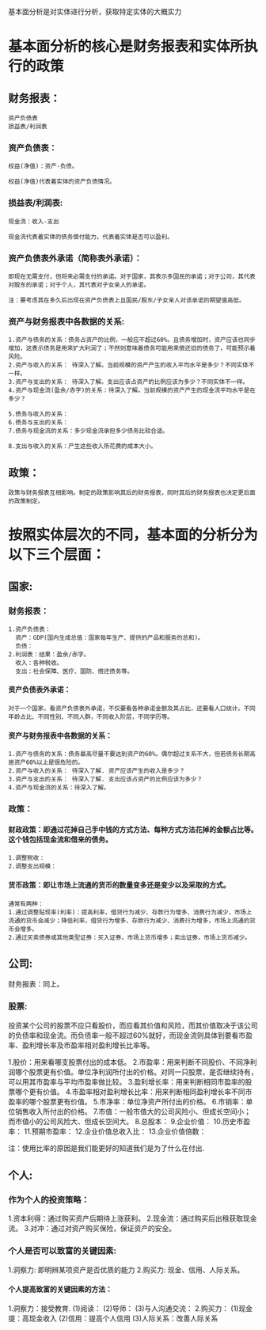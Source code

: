 基本面分析是对实体进行分析，获取特定实体的大概实力
# 基本面分析的核心是财务报表和实体所执行的政策
## 财务报表：
    资产负债表
    损益表/利润表
### 资产负债表：
    权益(净值)：资产-负债。

    权益(净值)代表着实体的资产负债情况。
### 损益表/利润表:  
    现金流：收入-支出
    
    现金流代表着实体的债务偿付能力，代表着实体是否可以盈利。
### 资产负债表外承诺（简称表外承诺）：
    即现在无需支付，但将来必需支付的承诺。对于国家，其表示多国民的承诺；对于公司，其代表对股东的承诺；对于个人，其代表对子女亲人的承诺。

    注：要考虑其在多久后出现在资产负债表上且国民/股东/子女亲人对该承诺的期望值高低。    
### 资产与财务报表中各数据的关系:
    1.资产与债务的关系：债务占资产的比例，一般应不超过60%。且债务增加时，资产应该也同步增加，这表示债务是用来扩大利润了；不然则意味着债务可能用来偿还旧的债务了，可能预示着风险。
    2.资产与收入的关系： 待深入了解。当前规模的资产产生的收入平均水平是多少？不同实体不一样。
    3.资产与支出的关系： 待深入了解。支出应该占资产的比例应该为多少？不同实体不一样。
    4.资产与现金流(盈余/赤字)的关系：待深入了解。当前规模的资产产生的现金流平均水平是在多少？

    5.债务与收入的关系：
    6.债务与支出的关系：
    7.债务与现金流的关系：多少现金流承担多少债务比较合适。

    8.支出与收入的关系：产生这些收入所花费的成本大小。
    

## 政策：
    政策与财务报表互相影响。制定的政策影响其后的财务报表，同时其后的财务报表也决定更后面的政策制定。

# 按照实体层次的不同，基本面的分析分为以下三个层面：
## 国家:
  ### 财务报表：
    1.资产负债表：
      资产：GDP(国内生成总值：国家每年生产、提供的产品和服务的总和)。
      负债：
    2.利润表：结果：盈余/赤字。
      收入：各种税收。
      支出：社会保障、医疗、国防、偿还债务等。
    
  #### 资产负债表外承诺：
    对于一个国家，看资产负债表外承诺，不仅要看各种承诺金额及其占比，还要看人口统计。不同年龄占比、不同性别、不同人群，不同收入阶层，不同学历等。

  #### 资产与财务报表中各数据的关系：
    1.资产与债务的关系：债务最高尽量不要达到资产的60%。偶尔超过关系不大，但若债务长期高居资产60%以上是很危险的。
    2.资产与收入的关系： 待深入了解. 资产应该产生的收入是多少？
    3.资产与支出的关系： 待深入了解. 支出应该占资产的比例应该为多少？
    4.资产与现金流的关系：待深入了解。

  ### 政策：
  #### 财政政策：即通过花掉自己手中钱的方式方法、每种方式方法花掉的金额占比等。这个钱包括现金流和借来的债务。
    1.调整税收：
    2.调整支出规模：
  #### 货币政策：即让市场上流通的货币的数量变多还是变少以及采取的方式。
    通常有两种：
    1.通过调整贴现率(利率)：提高利率，借贷行为减少、存款行为增多、消费行为减少，市场上流通的货币会减少；降低利率，借贷行为增多、存款行为减少、消费行为增多，市场上流通的货币会增多。
    2.通过买卖债券或其他类型证券：买入证券，市场上货币增多；卖出证券，市场上货币减少。  
## 公司:
  财务报表：同上。
### 股票:
投资某个公司的股票不应只看股价，而应看其价值和风险，而其价值取决于该公司的负债率和现金流。而负债率一般不超过60%就好，而现金流则具体到要看市盈率、盈利增长率及市盈率相对盈利增长比率等。

1.股价：用来看哪支股票付出的成本低。
2.市盈率：用来判断不同股价、不同净利润哪个股票更有价值。单位净利润所付出的价格。对同一只股票，是否继续持有，可以用其市盈率与平均市盈率做比较。
3.盈利增长率：用来判断相同市盈率的股票哪个更有价值。
4.市盈率相对盈利增长比率：用来判断相同盈利增长率不同市盈率的哪个股票更有价值。
5.市净率：单位净资产所付出的价格。
6.市销率：单位销售收入所付出的价格。
7.市值：一般市值大的公司风险小、但成长空间小；而市值小的公司风险大、但成长空间大。
8.总股本：
9.企业价值：
10.历史市盈率：
11.预期市盈率：
12.企业价值总收入比：
13.企业价值倍数：

注：使用比率的原因是我们能更好的知道我们是为了什么在付出.
## 个人:
### 作为个人的投资策略：
   1.资本利得：通过购买资产后期待上涨获利。
   2.现金流：通过购买后出租获取现金流。
   3.对冲：通过对资产购买保险，保证资产的安全。
### 个人是否可以致富的关键因素:  
   1.洞察力: 即明辨某项资产是否优质的能力
   2.购买力: 现金、信用、人际关系。
#### 个人提高致富的关键因素的方法：
  1.洞察力：接受教育.
    (1)阅读：
    (2)导师：
    (3)与人沟通交流：
  2.购买力：
    (1)现金提：高现金收入
    (2)信用：提高个人信用
    (3)人际关系：改善人际关系
    




